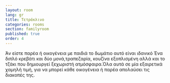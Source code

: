 ```yaml
---
layout: room
lang: gr
title: Τετράκλινο
categories: rooms
section: familyroom
published: true
order: 4
---
```


Άv είστε παρέα ή οικογένεια με παιδιά το δωμάτιο αυτό είναι ιδανικό Ένα διπλό κρεβάτι και δύο μονά,τραπεζαρία, κουζίνα εξοπλισμένη αλλά και το τζάκι που δημιουργεί ξεχωριστή ατμόσφαιρα.Όλα αυτά σε μία εξαιρετικά χαμηλή τιμή, για να μπορεί κάθε οικογένεια ή παρέα απολαύσει τις διακοπές της.